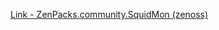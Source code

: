 [Link - ZenPacks.community.SquidMon (zenoss)](https://github.com/zenoss/ZenPacks.community.SquidMon)
